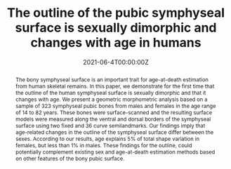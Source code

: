 ---
abstract: 'The bony symphyseal surface is an important trait for age-at-death estimation from human skeletal remains. In this paper, we demonstrate for the first time that the outline of the human symphyseal surface is sexually dimorphic and that it changes with age. We present a geometric morphometric analysis based on a sample of 323 symphyseal pubic bones from males and females in the age range of 14 to 82 years. These bones were surface-scanned and the resulting surface models were measured along the ventral and dorsal borders of the symphyseal surface using two fixed and 36 curve semilandmarks. Our findings imply that age-related changes in the outline of the symphyseal surface differ between the sexes. According to our results, age explains 5% of total shape variation in females, but less than 1% in males. These findings for the outline, could potentially complement existing sex and age-at-death estimation methods based on other features of the bony pubic surface.'

authors:
- Guillermo Bravo Morante
- Barbara Fischer
- Miguel Cecilio Botella López
- Markus Bastir

date: "2021-06-4T00:00:00Z"
doi: ""
featured: true
image:
  caption: ''
  focal_point: ""
  preview_only: false
projects: []
publication: 'Journal of Anthropological Sciences'
publication_short: ""
publication_types:
- "2"
publishDate: "2021-06-4T00:00:00Z"
slides: 
summary: 
tags:
- Source Themes
title: "The outline of the pubic symphyseal surface is sexually dimorphic and changes with age in humans
"
links:
- name: URL
  url: https://pubmed.ncbi.nlm.nih.gov/34085954/
url_pdf: ''
url_code: ''
url_dataset: ''
url_poster: ''
url_project: ''
url_slides: ''
url_source: ''
url_video: ''
---